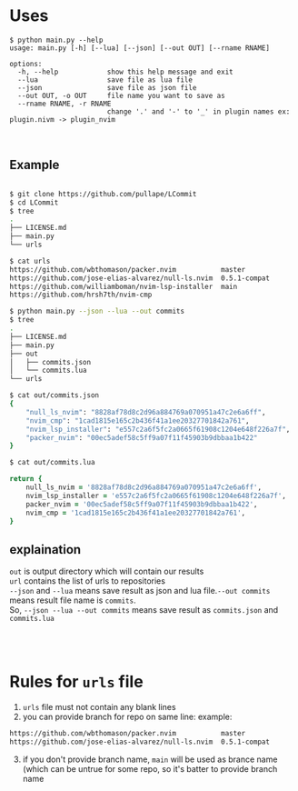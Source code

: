 # Uses
```
$ python main.py --help
usage: main.py [-h] [--lua] [--json] [--out OUT] [--rname RNAME]

options:
  -h, --help            show this help message and exit
  --lua                 save file as lua file
  --json                save file as json file
  --out OUT, -o OUT     file name you want to save as
  --rname RNAME, -r RNAME
                        change '.' and '-' to '_' in plugin names ex: plugin.nivm -> plugin_nvim
```
<br>

## Example
```zsh

$ git clone https://github.com/pullape/LCommit
$ cd LCommit
$ tree
.
├── LICENSE.md
├── main.py
└── urls

$ cat urls
https://github.com/wbthomason/packer.nvim           master
https://github.com/jose-elias-alvarez/null-ls.nvim  0.5.1-compat
https://github.com/williamboman/nvim-lsp-installer  main
https://github.com/hrsh7th/nvim-cmp

$ python main.py --json --lua --out commits
$ tree
.
├── LICENSE.md
├── main.py
├── out
│   ├── commits.json
│   └── commits.lua
└── urls

$ cat out/commits.json
{
    "null_ls_nvim": "8828af78d8c2d96a884769a070951a47c2e6a6ff",
    "nvim_cmp": "1cad1815e165c2b436f41a1ee20327701842a761",
    "nvim_lsp_installer": "e557c2a6f5fc2a0665f61908c1204e648f226a7f",
    "packer_nvim": "00ec5adef58c5ff9a07f11f45903b9dbbaa1b422"
}

$ cat out/commits.lua

return {
	null_ls_nvim = '8828af78d8c2d96a884769a070951a47c2e6a6ff',
	nvim_lsp_installer = 'e557c2a6f5fc2a0665f61908c1204e648f226a7f',
	packer_nvim = '00ec5adef58c5ff9a07f11f45903b9dbbaa1b422',
	nvim_cmp = '1cad1815e165c2b436f41a1ee20327701842a761',
}

```

## explaination

```out``` is output directory which will contain our results <br>
```url``` contains the list of urls to repositories <br>
```--json``` and ```--lua``` means save result as json and lua file.```--out commits``` means result file name is ```commits```.  <br>
So, ```--json --lua --out commits``` means save result as ```commits.json``` and ```commits.lua```

<br><br>


# Rules for ```urls``` file
1. ```urls``` file must not contain any blank lines
2. you can provide branch for repo on same line: example:
```txt
https://github.com/wbthomason/packer.nvim           master
https://github.com/jose-elias-alvarez/null-ls.nvim  0.5.1-compat
```
3. if you don't provide branch name, ```main``` will be used as brance name (which can be untrue for some repo, so it's batter to provide branch name






